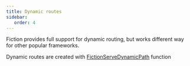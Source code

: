 ```yaml
---
title: Dynamic routes
sidebar: 
   order: 4
---
```

Fiction provides full support for dynamic routing, but works different way for other popular frameworks. 

Dynamic routes are created with [FictionServeDynamicPath](/reference/fictionservedynamicpath) function